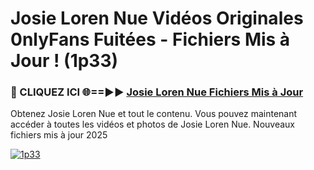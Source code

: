 # Josie Loren Nue Vidéos Originales 0nlyFans Fuitées - Fichiers Mis à Jour ! (1p33)

<h3>🔴 CLIQUEZ ICI 🌐==►► <a href="https://tinyurl.com/2pmr4ezf" rel="nofollow">Josie Loren Nue Fichiers Mis à Jour</a></h3>

Obtenez Josie Loren Nue et tout le contenu. Vous pouvez maintenant accéder à toutes les vidéos et photos de Josie Loren Nue. Nouveaux fichiers mis à jour 2025

[![1p33](https://i.imgur.com/6SNvagu.gif)](https://tinyurl.com/2pmr4ezf)
